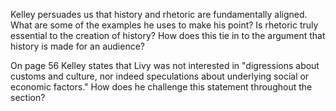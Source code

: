 Kelley persuades us that history and rhetoric are fundamentally aligned. What are some of the examples he uses to make his point? Is rhetoric truly essential to the creation of history? How does this tie in to the argument that history is made for an audience?

On page 56 Kelley states that Livy was not interested in "digressions about customs and culture, nor indeed speculations about underlying social or economic factors." How does he challenge this statement throughout the section? 
